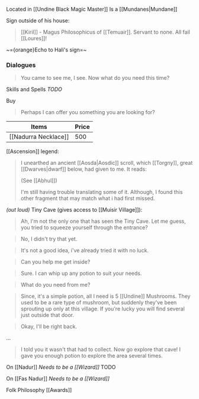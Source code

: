 Located in [[Undine Black Magic Master]]
Is a [[Mundanes|Mundane]]

Sign outside of his house:
> [[Kiril]] - Magus Philosophicus of [[Temuair]]. Servant to none. All fail [[Loures]]!

~={orange}Echo to Hali's sign=~

### Dialogues

> You came to see me, I see. Now what do you need this time?

Skills and Spells
*TODO*

Buy
> Perhaps I can offer you something you are looking for?

| Items                | Price |
| -------------------- | ----- |
| [[Nadurra Necklace]] | 500   |


[[Ascension]] legend:
> I unearthed an ancient [[Aosda|Aosdic]] scroll, which [[Torgny]], great [[Dwarves|dwarf]] below, had given to me. It reads: 
> 
> (See [[Abhul]])
> 
> I'm still having trouble translating some of it. Although, I found this other fragment that may match what i had first missed.


*(out loud)* Tiny Cave (gives access to [[Muisir Village]]):
> Ah, I'm not the only one that has seen the Tiny Cave.
> Let me guess, you tried to squeeze yourself through the entrance?

> No, I didn't try that yet.

> It's not a good idea, i've already tried it with no luck.

> Can you help me get inside?

> Sure. I can whip up any potion to suit your needs.

> What do you need from me?

> Since, it's a simple potion, all I need is 5 [[Undine]] Mushrooms. They used to be a rare type of mushroom, but suddenly they've been sprouting up only at this village. If you're lucky you will find several just outside that door.

> Okay, I'll be right back.

...

> I told you it wasn't that had to collect.
> Now go explore that cave! I gave you enough potion to explore the area several times.


On [[Nadur]]
*Needs to be a [[Wizard]]* TODO

On [[Fas Nadur]]
*Needs to be a [[Wizard]]*

Folk Philosophy
[[Awards]]